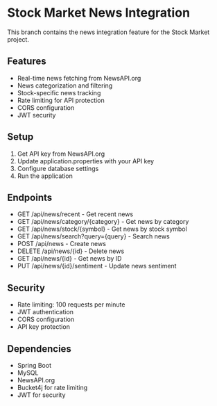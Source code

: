 # Stock Market News Integration

This branch contains the news integration feature for the Stock Market project.

## Features
- Real-time news fetching from NewsAPI.org
- News categorization and filtering
- Stock-specific news tracking
- Rate limiting for API protection
- CORS configuration
- JWT security

## Setup
1. Get API key from NewsAPI.org
2. Update application.properties with your API key
3. Configure database settings
4. Run the application

## Endpoints
- GET /api/news/recent - Get recent news
- GET /api/news/category/{category} - Get news by category
- GET /api/news/stock/{symbol} - Get news by stock symbol
- GET /api/news/search?query={query} - Search news
- POST /api/news - Create news
- DELETE /api/news/{id} - Delete news
- GET /api/news/{id} - Get news by ID
- PUT /api/news/{id}/sentiment - Update news sentiment

## Security
- Rate limiting: 100 requests per minute
- JWT authentication
- CORS configuration
- API key protection

## Dependencies
- Spring Boot
- MySQL
- NewsAPI.org
- Bucket4j for rate limiting
- JWT for security 